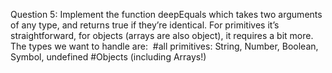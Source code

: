 Question 5:
Implement the function deepEquals which takes two arguments of any type, and
returns true if they’re identical. For primitives it’s straightforward, for objects (arrays
are also object), it requires a bit more.
The types we want to handle are: 
#all primitives: String, Number, Boolean, Symbol, undefined
#Objects (including Arrays!)
